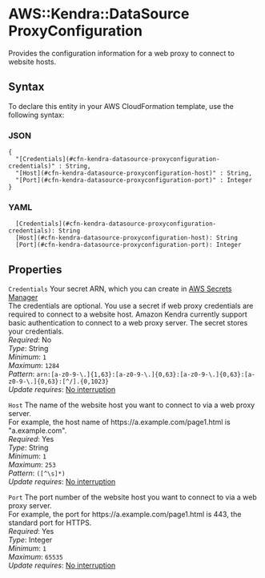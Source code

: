 # AWS::Kendra::DataSource ProxyConfiguration<a name="aws-properties-kendra-datasource-proxyconfiguration"></a>

Provides the configuration information for a web proxy to connect to website hosts\.

## Syntax<a name="aws-properties-kendra-datasource-proxyconfiguration-syntax"></a>

To declare this entity in your AWS CloudFormation template, use the following syntax:

### JSON<a name="aws-properties-kendra-datasource-proxyconfiguration-syntax.json"></a>

```
{
  "[Credentials](#cfn-kendra-datasource-proxyconfiguration-credentials)" : String,
  "[Host](#cfn-kendra-datasource-proxyconfiguration-host)" : String,
  "[Port](#cfn-kendra-datasource-proxyconfiguration-port)" : Integer
}
```

### YAML<a name="aws-properties-kendra-datasource-proxyconfiguration-syntax.yaml"></a>

```
  [Credentials](#cfn-kendra-datasource-proxyconfiguration-credentials): String
  [Host](#cfn-kendra-datasource-proxyconfiguration-host): String
  [Port](#cfn-kendra-datasource-proxyconfiguration-port): Integer
```

## Properties<a name="aws-properties-kendra-datasource-proxyconfiguration-properties"></a>

`Credentials`  <a name="cfn-kendra-datasource-proxyconfiguration-credentials"></a>
Your secret ARN, which you can create in [AWS Secrets Manager](https://docs.aws.amazon.com/secretsmanager/latest/userguide/intro.html)   
The credentials are optional\. You use a secret if web proxy credentials are required to connect to a website host\. Amazon Kendra currently support basic authentication to connect to a web proxy server\. The secret stores your credentials\.  
*Required*: No  
*Type*: String  
*Minimum*: `1`  
*Maximum*: `1284`  
*Pattern*: `arn:[a-z0-9-\.]{1,63}:[a-z0-9-\.]{0,63}:[a-z0-9-\.]{0,63}:[a-z0-9-\.]{0,63}:[^/].{0,1023}`  
*Update requires*: [No interruption](https://docs.aws.amazon.com/AWSCloudFormation/latest/UserGuide/using-cfn-updating-stacks-update-behaviors.html#update-no-interrupt)

`Host`  <a name="cfn-kendra-datasource-proxyconfiguration-host"></a>
The name of the website host you want to connect to via a web proxy server\.  
For example, the host name of https://a\.example\.com/page1\.html is "a\.example\.com"\.  
*Required*: Yes  
*Type*: String  
*Minimum*: `1`  
*Maximum*: `253`  
*Pattern*: `([^\s]*)`  
*Update requires*: [No interruption](https://docs.aws.amazon.com/AWSCloudFormation/latest/UserGuide/using-cfn-updating-stacks-update-behaviors.html#update-no-interrupt)

`Port`  <a name="cfn-kendra-datasource-proxyconfiguration-port"></a>
The port number of the website host you want to connect to via a web proxy server\.   
For example, the port for https://a\.example\.com/page1\.html is 443, the standard port for HTTPS\.  
*Required*: Yes  
*Type*: Integer  
*Minimum*: `1`  
*Maximum*: `65535`  
*Update requires*: [No interruption](https://docs.aws.amazon.com/AWSCloudFormation/latest/UserGuide/using-cfn-updating-stacks-update-behaviors.html#update-no-interrupt)